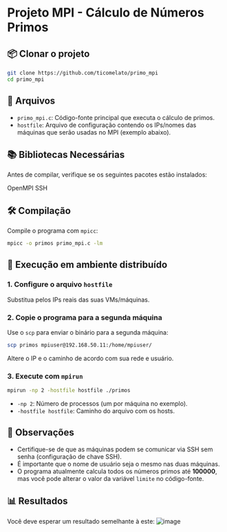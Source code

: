 # Projeto MPI - Cálculo de Números Primos

## 📦 Clonar o projeto

```bash
git clone https://github.com/ticomelato/primo_mpi
cd primo_mpi
```

## 📁 Arquivos

- `primo_mpi.c`: Código-fonte principal que executa o cálculo de primos.
- `hostfile`: Arquivo de configuração contendo os IPs/nomes das máquinas que serão usadas no MPI (exemplo abaixo).

## 📚 Bibliotecas Necessárias

Antes de compilar, verifique se os seguintes pacotes estão instalados:

OpenMPI
SSH

## 🛠️ Compilação

Compile o programa com `mpicc`:

```bash
mpicc -o primos primo_mpi.c -lm
```

## 🚀 Execução em ambiente distribuído

### 1. Configure o arquivo `hostfile`

Substitua pelos IPs reais das suas VMs/máquinas.

### 2. Copie o programa para a segunda máquina

Use o `scp` para enviar o binário para a segunda máquina:

```bash
scp primos mpiuser@192.168.50.11:/home/mpiuser/
```

Altere o IP e o caminho de acordo com sua rede e usuário.

### 3. Execute com `mpirun`

```bash
mpirun -np 2 -hostfile hostfile ./primos
```

- `-np 2`: Número de processos (um por máquina no exemplo).
- `-hostfile hostfile`: Caminho do arquivo com os hosts.

## 📌 Observações

- Certifique-se de que as máquinas podem se comunicar via SSH sem senha (configuração de chave SSH).
- É importante que o nome de usuário seja o mesmo nas duas máquinas.
- O programa atualmente calcula todos os números primos até **100000**, mas você pode alterar o valor da variável `limite` no código-fonte.

## 📊 Resultados

Você deve esperar um resultado semelhante à este:
![image](https://github.com/user-attachments/assets/62d15ba2-99c9-423e-ac76-584783a08fd7)


